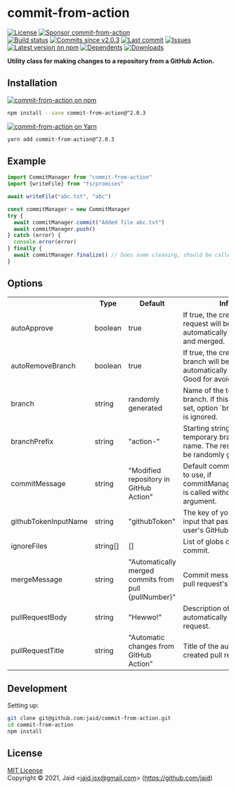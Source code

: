 # commit-from-action


<a href="https://raw.githubusercontent.com/jaid/commit-from-action/master/license.txt"><img src="https://img.shields.io/github/license/jaid/commit-from-action?style=flat-square" alt="License"/></a> <a href="https://github.com/sponsors/jaid"><img src="https://img.shields.io/badge/<3-Sponsor-FF45F1?style=flat-square" alt="Sponsor commit-from-action"/></a>  
<a href="https://actions-badge.atrox.dev/jaid/commit-from-action/goto"><img src="https://img.shields.io/endpoint.svg?style=flat-square&url=https%3A%2F%2Factions-badge.atrox.dev%2Fjaid%2Fcommit-from-action%2Fbadge" alt="Build status"/></a> <a href="https://github.com/jaid/commit-from-action/commits"><img src="https://img.shields.io/github/commits-since/jaid/commit-from-action/v2.0.3?style=flat-square&logo=github" alt="Commits since v2.0.3"/></a> <a href="https://github.com/jaid/commit-from-action/commits"><img src="https://img.shields.io/github/last-commit/jaid/commit-from-action?style=flat-square&logo=github" alt="Last commit"/></a> <a href="https://github.com/jaid/commit-from-action/issues"><img src="https://img.shields.io/github/issues/jaid/commit-from-action?style=flat-square&logo=github" alt="Issues"/></a>  
<a href="https://npmjs.com/package/commit-from-action"><img src="https://img.shields.io/npm/v/commit-from-action?style=flat-square&logo=npm&label=latest%20version" alt="Latest version on npm"/></a> <a href="https://github.com/jaid/commit-from-action/network/dependents"><img src="https://img.shields.io/librariesio/dependents/npm/commit-from-action?style=flat-square&logo=npm" alt="Dependents"/></a> <a href="https://npmjs.com/package/commit-from-action"><img src="https://img.shields.io/npm/dm/commit-from-action?style=flat-square&logo=npm" alt="Downloads"/></a>

**Utility class for making changes to a repository from a GitHub Action.**





## Installation

<a href="https://npmjs.com/package/commit-from-action"><img src="https://img.shields.io/badge/npm-commit--from--action-C23039?style=flat-square&logo=npm" alt="commit-from-action on npm"/></a>

```bash
npm install --save commit-from-action@^2.0.3
```

<a href="https://yarnpkg.com/package/commit-from-action"><img src="https://img.shields.io/badge/Yarn-commit--from--action-2F8CB7?style=flat-square&logo=yarn&logoColor=white" alt="commit-from-action on Yarn"/></a>

```bash
yarn add commit-from-action@^2.0.3
```



## Example


```javascript
import CommitManager from "commit-from-action"
import {writeFile} from "fs/promises"

await writeFile("abc.txt", "abc")

const commitManager = new CommitManager
try {
  await commitManager.commit("Added file abc.txt")
  await commitManager.push()
} catch (error) {
  console.error(error)
} finally {
  await commitManager.finalize() // Does some cleaning, should be called regardless of whether commit and push are successful or not.
}
```







## Options



<table>
<tr>
<th></th>
<th>Type</th>
<th>Default</th>
<th>Info</th>
</tr>
<tr>
<td>autoApprove</td>
<td>boolean</td>
<td>true</td>
<td>If true, the created pull request will be automatically approved and merged.</td>
</tr>
<tr>
<td>autoRemoveBranch</td>
<td>boolean</td>
<td>true</td>
<td>If true, the created branch will be automatically deleted. Good for avoiding mess.</td>
</tr>
<tr>
<td>branch</td>
<td>string</td>
<td>randomly generated</td>
<td>Name of the temporary branch. If this is explicitly set, option `branchPrefix` is ignored.</td>
</tr>
<tr>
<td>branchPrefix</td>
<td>string</td>
<td>"action-"</td>
<td>Starting string of the temporary branch's name. The rest of it will be randomly generated.</td>
</tr>
<tr>
<td>commitMessage</td>
<td>string</td>
<td>"Modified repository in GitHub Action"</td>
<td>Default commit message to use, if commitManager.commit() is called without an argument.</td>
</tr>
<tr>
<td>githubTokenInputName</td>
<td>string</td>
<td>"githubToken"</td>
<td>The key of your action's input that passes the user's GitHub token.</td>
</tr>
<tr>
<td>ignoreFiles</td>
<td>string[]</td>
<td>[]</td>
<td>List of globs of files not to commit.</td>
</tr>
<tr>
<td>mergeMessage</td>
<td>string</td>
<td>"Automatically merged commits from pull {pullNumber}"</td>
<td>Commit message of the pull request's merge.</td>
</tr>
<tr>
<td>pullRequestBody</td>
<td>string</td>
<td>"Hewwo!"</td>
<td>Description of the automatically created pull request.</td>
</tr>
<tr>
<td>pullRequestTitle</td>
<td>string</td>
<td>"Automatic changes from GitHub Action"</td>
<td>Title of the automatically created pull request.</td>
</tr>
</table>













## Development



Setting up:
```bash
git clone git@github.com:jaid/commit-from-action.git
cd commit-from-action
npm install
```


## License
[MIT License](https://raw.githubusercontent.com/jaid/commit-from-action/master/license.txt)  
Copyright © 2021, Jaid \<jaid.jsx@gmail.com> (https://github.com/jaid)

<!---
Readme generated with tldw v7.0.0
https://github.com/Jaid/tldw
-->
